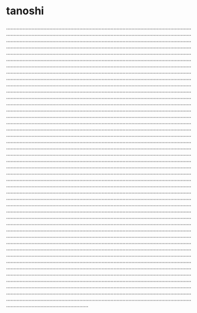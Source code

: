 # tanoshi
.......................................................................................................................................................................................................................................................................................................................................................................................................................................................................................................................................................................................................................................................................................................................................................................................................................................................................................................................................................................................................................................................................................................................................................................................................................................................................................................................................................................................................................................................................................................................................................................................................................................................................................................................................................................................................................................................................................................................................................................................................................................................................................................................................................................................................................................................................................................................................................................................................................................................................................................................................................................................................................................................................................................................................................................................................................................................................................................................................................................................................................................................................................................................................................................................................................................................................................................................................................................................................................................................................................................................................................................................................................................................................................................................................................................................................................................................................................................................................................................................................................................................................................................................................................................................................................................................................................................................................................................................................................................................................................................................................................................................................................................................................................................................................................................................................................................................................................................................................................................................................................................................................................................................................................................................................................................................................................................................................................................................................................................................................................................................................................................................................................................................................................................................................